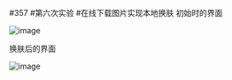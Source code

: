 #357 #第六次实验 #在线下载图片实现本地换肤
初始时的界面

![image](https://github.com/Starry02/android-labs-2019/blob/master/students/soft1714080902440/app/src/main/res/screenshot/1.PNG)

换肤后的界面

![image](https://github.com/Starry02/android-labs-2019/blob/master/students/soft1714080902440/app/src/main/res/screenshot/2.PNG)
